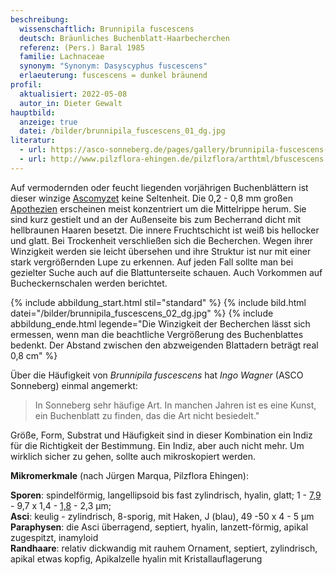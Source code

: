 ```yaml
---
beschreibung:
  wissenschaftlich: Brunnipila fuscescens
  deutsch: Bräunliches Buchenblatt-Haarbecherchen
  referenz: (Pers.) Baral 1985
  familie: Lachnaceae
  synonym: "Synonym: Dasyscyphus fuscescens"
  erlaeuterung: fuscescens = dunkel bräunend
profil:
  aktualisiert: 2022-05-08
  autor_in: Dieter Gewalt
hauptbild:
  anzeige: true
  datei: /bilder/brunnipila_fuscescens_01_dg.jpg
literatur:
  - url: https://asco-sonneberg.de/pages/gallery/brunnipila-fuscescens-110611-01xs22121.php
  - url: http://www.pilzflora-ehingen.de/pilzflora/arthtml/bfuscescens.php
---
```

Auf vermodernden oder feucht liegenden vorjährigen Buchenblättern ist dieser winzige [Ascomyzet](Ascomyzeten "Glossar") keine Seltenheit. Die 0,2 - 0,8 mm großen [Apothezien](Apothecien "Glossar") erscheinen meist konzentriert um die Mittelrippe herum. Sie sind kurz gestielt und an der Außenseite bis zum Becherrand dicht mit hellbraunen Haaren besetzt. Die innere Fruchtschicht ist weiß bis hellocker und glatt. Bei Trockenheit verschließen sich die Becherchen. Wegen ihrer Winzigkeit werden sie leicht übersehen und ihre Struktur ist nur mit einer stark vergrößernden Lupe zu erkennen. Auf jeden Fall sollte man bei gezielter Suche auch auf die Blattunterseite schauen. Auch Vorkommen auf Bucheckernschalen werden berichtet.

{% include abbildung_start.html stil="standard" %}
{% include bild.html datei="/bilder/brunnipila_fuscescens_02_dg.jpg" %}
{% include abbildung_ende.html legende="Die Winzigkeit der Becherchen lässt sich ermessen, wenn man die beachtliche Vergrößerung des Buchenblattes bedenkt. Der Abstand zwischen den abzweigenden Blattadern beträgt real 0,8 cm" %}

Über die Häufigkeit von *Brunnipila fuscescens* hat *Ingo Wagner* (ASCO Sonneberg) einmal angemerkt:

> In Sonneberg sehr häufige Art. In manchen Jahren ist es eine Kunst, ein Buchenblatt zu finden, das die Art nicht besiedelt."

Größe, Form, Substrat und Häufigkeit sind in dieser Kombination ein Indiz für die Richtigkeit der Bestimmung. Ein Indiz, aber auch nicht mehr. Um wirklich sicher zu gehen, sollte auch mikroskopiert werden.

**Mikromerkmale** (nach Jürgen Marqua, Pilzflora Ehingen):

**Sporen**: spindelförmig, langellipsoid bis fast zylindrisch, hyalin, glatt; 1 - <ins>7,9</ins> - 9,7 x 1,4 - <ins>1,8</ins> - 2,3 µm;  
**Asci**: keulig - zylindrisch, 8-sporig, mit Haken, J  (blau), 49 -50  x 4 - 5 µm  
**Paraphysen**: die Asci überragend, septiert, hyalin, lanzett-förmig, apikal zugespitzt, inamyloid  
**Randhaare**: relativ dickwandig mit rauhem Ornament, septiert, zylindrisch, apikal etwas kopfig, Apikalzelle hyalin mit Kristallauflagerung